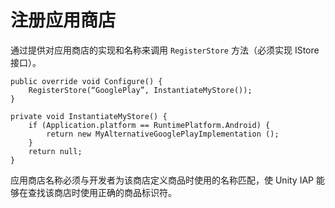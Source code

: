 注册应用商店
======================

通过提供对应用商店的实现和名称来调用 ``RegisterStore`` 方法（必须实现 IStore 接口）。

````
public override void Configure() {
    RegisterStore(“GooglePlay”, InstantiateMyStore());
}

private void InstantiateMyStore() {
    if (Application.platform == RuntimePlatform.Android) {
        return new MyAlternativeGooglePlayImplementation ();
    }
    return null;
}
````

应用商店名称必须与开发者为该商店定义商品时使用的名称匹配，使 Unity IAP 能够在查找该商店时使用正确的商品标识符。
